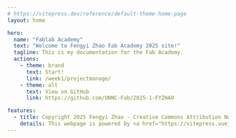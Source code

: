 ```yaml
---
# https://vitepress.dev/reference/default-theme-home-page
layout: home

hero:
  name: "Fablab Academy"
  text: "Welcome to Fengyi Zhao Fab Academy 2025 site!"
  tagline: This is my documentation for the Fab Academy.
  actions:
    - theme: brand
      text: Start!
      link: /week1/projectmanage/
    - theme: alt
      text: View on GitHub
      link: https://github.com/UNNC-Fab/2025-1-FYZHAO

features:
  - title: Copyright 2025 Fengyi Zhao - Creative Commons Attribution Non Commercial
    details: This webpage is powered by <a href="https://vitepress.vuejs.org/">VitePress</a>.
---
```


